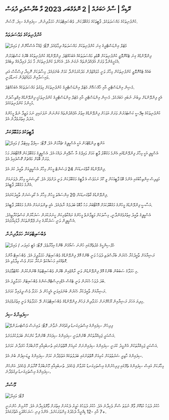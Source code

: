 ## ރޭޑިއޯ \| ސާފު ޚަބަރެއް \| 2 ނޮވެމްބަރ 2023 ވާ ބުރާސްފަތި ދުވަސް

ކުންފުނިތަކުގެ މައްސަލަތަކެވެ. ޕާޓީތަކުގެ މަގުބޫލުކަން. ވެބްސައިޓްތަކަށް ހަމަލާދިނުން. ސިފައިންގެ ސިފަ. މޫސުން.

### ކުންފުނިތަކުގެ މައްސަލަތައް

![މެޓަލް އިންޑަސްޓްރީގެ ގިނަ ކުންފުނިތަކަށް މައްސަލަތައް ދިމާވެއެވެ. ފޮޓޯ: ޖުއްކާ އެސްކާނޭން / ވައިލް](https://images.cdn.yle.fi/image/upload/c_crop,h_2268,w_4031,x_0,y_410/ar_1.7777777777777777,c_fill,g_faces,h_675,w_1200/dpr_1.0/q_auto:eco/f_auto/fl_lossy/v1698216498/39-11907536538b9d499762)

ފިންލޭންޑްގެ ގިނަ ޓެކްނޮލޮޖީ ކުންފުނިތަކަށް ބޮޑެތި މައްސަލަތަކެއް އެބަހުއްޓެވެ. ފިންލޭންޑްގެ ކުންފުނިތަކުގެ ބޭރުގެ ކަސްޓަމަރުން އެކަށީގެންވާ ވަރަށް އުފެއްދުންތައް ނުގަނެ އެވެ. އެހެންވެ ކުންފުނިތަކަށް މާ މަދު ފައިދާއެއް ލިބެއެވެ.

ބައެއް ޓެކްނޮލޮޖީ ކުންފުނިތަކުން މިހާރު ވަނީ މުވައްޒަފުން މަދުކުރަމުންދާ ކަމަށް ބުނެފައެވެ. މިސާލަކަށް ނޮކިއާ، ފިސްކާސް އަދި ވައިސަލާއިން މުވައްޒަފުން ކަނޑާލަނީ.

މެޝިން އިންޑަސްޓްރީ އާއި ޚާއްސަކޮށް މެޓަލް އިންޑަސްޓްރީގެ ކުންފުނިތަކަށް މިވަގުތު މައްސަލަތަކެއް އެބަހުއްޓެވެ.

އެއީ ފިންލޭންޑަށް ލިބުނު ނުބައި ޚަބަރެކެވެ. މެޝިން އިންޑަސްޓްރީ އާއި މެޓަލް އިންޑަސްޓްރީގެ ކުންފުނިތަކަކީ ފިންލޭންޑްގެ އިގްތިސާދަށް މުހިންމު ކުންފުނިތަކެކެވެ.

ކުންފުނިތަކުގެ ބިދޭސީ ކަސްޓަމަރުން ވަރަށް އަވަހަށް ފިންލޭންޑްގެ އިތުރު އުފެއްދުންތައް ގަންނަން ނުފަށައިފި ނަމަ ވަޒީފާ ނެތް މީހުންގެ އަދަދު އިތުރުވެދާނެ އެވެ.

### ޕާޓީތަކުގެ މަގުބޫލުކަން

![އަންޓީ ލިންޑްޓްމަން އަކީ އެސްޑީޕީގެ ޗެއާމަން އެވެ. ފޮޓޯ: ސިލްޖާ ވިއިޓަލާ / ވައިލް](https://images.cdn.yle.fi/image/upload/c_crop,h_2241,w_3984,x_0,y_0/ar_1.7777777777777777,c_fill,g_faces,h_675,w_1200/dpr_1.0/q_auto:eco/f_auto/fl_lossy/v1696930784/39-118400565251b6be058f)

އެސްޑީޕީ އަކީ މިހާރު ފިންލޭންޑްގައި އެންމެ މަގުބޫލު ޕާޓީ ކަމަށް ވައިލްގެ އާ ސާވޭއިން ދައްކަ އެވެ. އެސްޑީޕީގެ މަގުބޫލުކަން އޮކްޓޯބަރު މަހު ވަރަށް ބޮޑަށް މައްޗަށް ގޮސްފައިވެ އެވެ.

ފިންލޭންޑުގެ ގާތްގަނޑަކަށް 24 ޕަސެންޓް މީހުން މިހާރު އެސްޑީޕީއަށް ތާއީދު ކުރެ އެވެ.

މަޖިލިސް އިންތިހާބުގައި އެންމެ ބޮޑު ޕާޓީއަކަށް ވީ ކޫމު ނަމަވެސް އެ ޕާޓީގެ މަގުބޫލުކަން ވަނީ ދަށްވެފަ އެވެ. ކޯލިޝަނަކީ މިހާރު ދެވަނައަށް އެންމެ މަގުބޫލު ޕާޓީއެވެ.

ފިންލޭންޑުގެ ގާތްގަނޑަކަށް 20 އިންސައްތަ މީހުން މިހާރު އެ ކޯލިޝަނަށް ތާއީދުކުރެއެވެ.

އަސާސީ ފިންލޭންޑުގެ މީހުންގެ މަގުބޫލުކަމަށް އޮކްޓޯބަރު މަހު މާބޮޑު ބަދަލެއް ނާދެއެވެ. އެއީ ތިންވަނައަށް އެންމެ މަގުބޫލު ޕާޓީއެވެ.

އެސްޑީޕީގެ ތާއީދު އިތުރުވެގެންދާނީ، މިސާލަކަށް ވަޒީފާނެތް މީހުންގެ ރައްކާތެރިކަން ހީނަރުކުރަން ސަރުކާރުން ގަސްތުކުރާތީއެވެ. އެސްޑީޕީން ވަނީ ސަރުކާރުގެ ގިނަ ޕްލޭންތަކަށް ފާޑުކިޔާފައެވެ.

### ވެބްސައިޓްތަކަށް ހަމަލާދިނުން

![ހެލްސިންކީގެ މެދުތެރޭގައި ހުންނަ ސުއޯމެން ބޭންކް އިމާރާތެވެ. ފޮޓޯ: މެޓީ މައިލަރ / ވައިލް ](https://images.cdn.yle.fi/image/upload/c_crop,h_1391,w_2472,x_0,y_112/ar_1.7777777777777777,c_fill,g_faces,h_675,w_1200/dpr_1.0/q_auto:eco/f_auto/fl_lossy/v1587997073/39-6686595ea6e8fc70cab)

ރަޝިޔާއަށް ތާއީދުކުރާ ހެކަރުން ބުރާސްފަތި ދުވަހު ވަނީ ބޭންކް އޮފް ފިންލޭންޑްގެ ވެބްސައިޓަށް ހަމަލާދީފަ އެވެ. ވެބްސައިޓް އާންމު ގޮތެއްގައި މަސައްކަތް ނުކުރާ ކަމަށް ވެސް ވިދާޅުވި އެވެ.

މި ހަމަލާގެ ސަބަބުން ބޭންކް އޮފް ފިންލޭންޑުން ވަނީ ރާއްޖެއިން ބޭރުން ވެބްސައިޓްތައް ބޭނުންކުރުން ހުއްޓުވާފައެވެ.

ބުދަ ދުވަހު ހެކަރުން ވަނީ ޓެކްސް އެޑްމިނިސްޓްރޭޝަންގެ ވެބްސައިޓަށް ހަމަލާދީފަ އެވެ.

ރަޝިޔާއަށް ތާއީދުކުރާ ހެކަރުން ބުނެފައިވަނީ އެމީހުން ދެ ހަމަލާ ވެސް ދީފައިވާ ކަމަށެވެ.

މިދިޔަ އަހަރު ރަޝިޔާއިން ޔޫކްރޭނަށް ހަމަލާދިން ފަހުން ފިންލޭންޑްގެ ވެބްސައިޓްތަކަށް ދޭ ހަމަލާތައް ވަނީ އިތުރުވެފައެވެ.

### ސިފައިންގެ ސިފަ

![ފިރިހެން ސިފައިންގެ އިސްތަށިގަނޑު ދިގުވެގެން ނުވާނެ. ފޮޓޯ: ލައިނަސް ވެސްޓަރލަންޑް](https://images.cdn.yle.fi/image/upload/c_crop,h_3375,w_6000,x_0,y_522/ar_1.7777777777777777,c_fill,g_faces,h_675,w_1200/dpr_1.0/q_auto:އީކޯ/އެފް_އޮޓޯ/އެފްއެލް_ލޮސީ/ވީ1688460639/39-113784464a3db01e8a65)

އަސްކަރީ ޖަމިއްޔާތަކުން ބޭނުންވަނީ ސިފައިންގެ ސިފައަށް ބޭނުންވާ ކަންކަން ބަދަލުކުރުމަށެވެ.

އަސްކަރީ ޖަމިއްޔާތަކުން އުންމީދު ކުރަނީ ސިފައިންގެ ސިފައިންނަށް ކުރިއަށް އޮތްތަނުގައި ތުނބުޅިއާއި މޫނުބުރުގާ ހުރެދާނެ ކަމަށެވެ.

ސިފައިންގެ ހާޒިރީ ޝަރުތުތަކަށް ކުރިއަށް އޮތްތަނުގައި ބަދަލުތަކެއް އަތުވެދާނެ ކަމަށް ސިފައިންގެ ލީޑަޝިޕުން ބުނެ އެވެ.

މިހާރަކަށް އައިސް ސިފައިންގެ ތެރޭގައި ފިރިހެނުންގެ އިސްތަށިގަނޑު ކުރުވާން ޖެހެއެވެ. ތުނބުޅިއާއި މޫނުބުރުގާ ކޮށާލަން ޖެހެއެވެ. އަންހެން ސިފައިންގެ އިސްތަށިގަނޑު ދިގުވެދާނެ،

### މޫސުން

![ ފޮޓޯ: ވައިލް](https://images.cdn.yle.fi/image/upload/c_crop,h_1080,w_1919,x_0,y_0/ar_1.77777777777777777,c_fill,g_faces,h_675,w_1200/dpr_1.0/q_auto:eco/f_auto/fl_lossy/v1698940434/39-11951316543c5fbc620f)

ހުކުރު ދުވަހު ކުޑަކޮށް ވާރޭ ނުވަތަ ސްނޯ ވެހިދާނެ އެވެ. ހުކުރު ދުވަހުގެ ހަވީރު ދެކުނަށް އިތުރަށް ވާރޭވެހިދާނެ އެވެ. ހޫނުމިން ހުންނަނީ +7 އާއި -12 ޑިގްރީއާ ދެމެދުގެ މިންވަރަކަށެވެ. އެންމެ ފިނި ސަރަހައްދަކީ އުތުރުގައެވެ.
